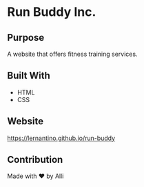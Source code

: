 # Run Buddy Inc.


## Purpose
A website that offers fitness training services.


## Built With
* HTML
* CSS 


## Website
https://lernantino.github.io/run-buddy


## Contribution
Made with ❤️ by Alli
